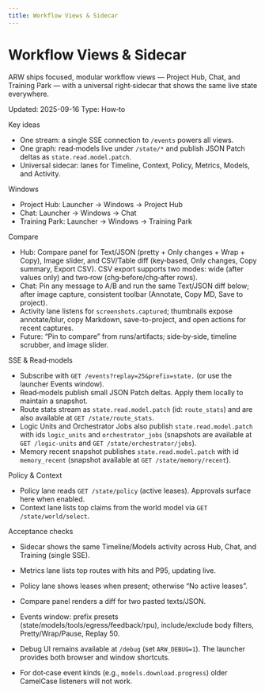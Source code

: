 ```yaml
---
title: Workflow Views & Sidecar
---
```


# Workflow Views & Sidecar

ARW ships focused, modular workflow views — Project Hub, Chat, and Training Park — with a universal right‑sidecar that shows the same live state everywhere.

Updated: 2025-09-16
Type: How‑to

Key ideas
- One stream: a single SSE connection to `/events` powers all views.
- One graph: read‑models live under `/state/*` and publish JSON Patch deltas as `state.read.model.patch`.
- Universal sidecar: lanes for Timeline, Context, Policy, Metrics, Models, and Activity.

Windows
- Project Hub: Launcher → Windows → Project Hub
- Chat: Launcher → Windows → Chat
- Training Park: Launcher → Windows → Training Park

Compare
- Hub: Compare panel for Text/JSON (pretty + Only changes + Wrap + Copy), Image slider, and CSV/Table diff (key‑based, Only changes, Copy summary, Export CSV). CSV export supports two modes: wide (after values only) and two‑row (chg‑before/chg‑after rows).
- Chat: Pin any message to A/B and run the same Text/JSON diff below; after image capture, consistent toolbar (Annotate, Copy MD, Save to project).
- Activity lane listens for `screenshots.captured`; thumbnails expose annotate/blur, copy Markdown, save-to-project, and open actions for recent captures.
- Future: “Pin to compare” from runs/artifacts; side‑by‑side, timeline scrubber, and image slider.

SSE & Read‑models
- Subscribe with `GET /events?replay=25&prefix=state.` (or use the launcher Events window).
- Read‑models publish small JSON Patch deltas. Apply them locally to maintain a snapshot.
- Route stats stream as `state.read.model.patch` (id: `route_stats`) and are also available at `GET /state/route_stats`.
- Logic Units and Orchestrator Jobs also publish `state.read.model.patch` with ids `logic_units` and `orchestrator_jobs` (snapshots are available at `GET /logic-units` and `GET /state/orchestrator/jobs`).
 - Memory recent snapshot publishes `state.read.model.patch` with id `memory_recent` (snapshot available at `GET /state/memory/recent`).

Policy & Context
- Policy lane reads `GET /state/policy` (active leases). Approvals surface here when enabled.
- Context lane lists top claims from the world model via `GET /state/world/select`.

Acceptance checks
- Sidecar shows the same Timeline/Models activity across Hub, Chat, and Training (single SSE).
- Metrics lane lists top routes with hits and P95, updating live.
- Policy lane shows leases when present; otherwise “No active leases”.
- Compare panel renders a diff for two pasted texts/JSON.

- Events window: prefix presets (state/models/tools/egress/feedback/rpu), include/exclude body filters, Pretty/Wrap/Pause, Replay 50.
- Debug UI remains available at `/debug` (set `ARW_DEBUG=1`). The launcher provides both browser and window shortcuts.
- For dot‑case event kinds (e.g., `models.download.progress`) older CamelCase listeners will not work.
